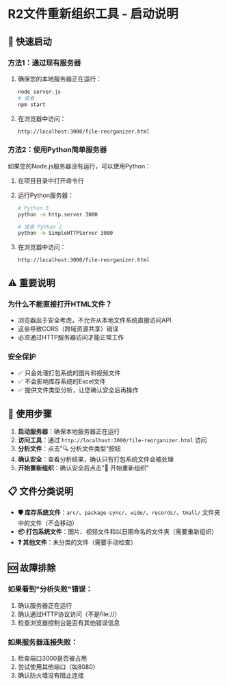 # R2文件重新组织工具 - 启动说明

## 🚀 快速启动

### 方法1：通过现有服务器
1. 确保您的本地服务器正在运行：
   ```bash
   node server.js
   # 或者
   npm start
   ```

2. 在浏览器中访问：
   ```
   http://localhost:3000/file-reorganizer.html
   ```

### 方法2：使用Python简单服务器
如果您的Node.js服务器没有运行，可以使用Python：

1. 在项目目录中打开命令行
2. 运行Python服务器：
   ```bash
   # Python 3
   python -m http.server 3000
   
   # 或者 Python 2
   python -m SimpleHTTPServer 3000
   ```

3. 在浏览器中访问：
   ```
   http://localhost:3000/file-reorganizer.html
   ```

## ⚠️ 重要说明

### 为什么不能直接打开HTML文件？
- 浏览器出于安全考虑，不允许从本地文件系统直接访问API
- 这会导致CORS（跨域资源共享）错误
- 必须通过HTTP服务器访问才能正常工作

### 安全保护
- ✅ 只会处理打包系统的图片和视频文件
- ✅ 不会影响库存系统的Excel文件
- ✅ 提供文件类型分析，让您确认安全后再操作

## 🔧 使用步骤

1. **启动服务器**：确保本地服务器正在运行
2. **访问工具**：通过 `http://localhost:3000/file-reorganizer.html` 访问
3. **分析文件**：点击"🔍 分析文件类型"按钮
4. **确认安全**：查看分析结果，确认只有打包系统文件会被处理
5. **开始重新组织**：确认安全后点击"🚀 开始重新组织"

## 📋 文件分类说明

- **🛡️ 库存系统文件**：`arc/`、`package-sync/`、`wide/`、`records/`、`tmall/` 文件夹中的文件（不会移动）
- **📦 打包系统文件**：图片、视频文件和以日期命名的文件夹（需要重新组织）
- **❓ 其他文件**：未分类的文件（需要手动检查）

## 🆘 故障排除

### 如果看到"分析失败"错误：
1. 确认服务器正在运行
2. 确认通过HTTP协议访问（不是file://）
3. 检查浏览器控制台是否有其他错误信息

### 如果服务器连接失败：
1. 检查端口3000是否被占用
2. 尝试使用其他端口（如8080）
3. 确认防火墙没有阻止连接
